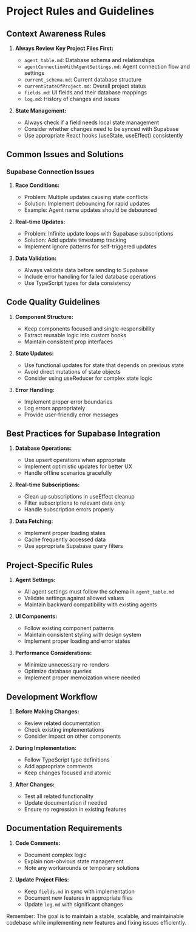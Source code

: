 # Project Rules and Guidelines

## Context Awareness Rules
1. **Always Review Key Project Files First:**
   - `agent_table.md`: Database schema and relationships
   - `agentConnectionWithAgentSettings.md`: Agent connection flow and settings
   - `current_schema.md`: Current database structure
   - `currentStateOfProject.md`: Overall project status
   - `fields.md`: UI fields and their database mappings
   - `log.md`: History of changes and issues

2. **State Management:**
   - Always check if a field needs local state management
   - Consider whether changes need to be synced with Supabase
   - Use appropriate React hooks (useState, useEffect) consistently

## Common Issues and Solutions

### Supabase Connection Issues
1. **Race Conditions:**
   - Problem: Multiple updates causing state conflicts
   - Solution: Implement debouncing for rapid updates
   - Example: Agent name updates should be debounced

2. **Real-time Updates:**
   - Problem: Infinite update loops with Supabase subscriptions
   - Solution: Add update timestamp tracking
   - Implement ignore patterns for self-triggered updates

3. **Data Validation:**
   - Always validate data before sending to Supabase
   - Include error handling for failed database operations
   - Use TypeScript types for data consistency

## Code Quality Guidelines

1. **Component Structure:**
   - Keep components focused and single-responsibility
   - Extract reusable logic into custom hooks
   - Maintain consistent prop interfaces

2. **State Updates:**
   - Use functional updates for state that depends on previous state
   - Avoid direct mutations of state objects
   - Consider using useReducer for complex state logic

3. **Error Handling:**
   - Implement proper error boundaries
   - Log errors appropriately
   - Provide user-friendly error messages

## Best Practices for Supabase Integration

1. **Database Operations:**
   - Use upsert operations when appropriate
   - Implement optimistic updates for better UX
   - Handle offline scenarios gracefully

2. **Real-time Subscriptions:**
   - Clean up subscriptions in useEffect cleanup
   - Filter subscriptions to relevant data only
   - Handle subscription errors properly

3. **Data Fetching:**
   - Implement proper loading states
   - Cache frequently accessed data
   - Use appropriate Supabase query filters

## Project-Specific Rules

1. **Agent Settings:**
   - All agent settings must follow the schema in `agent_table.md`
   - Validate settings against allowed values
   - Maintain backward compatibility with existing agents

2. **UI Components:**
   - Follow existing component patterns
   - Maintain consistent styling with design system
   - Implement proper loading and error states

3. **Performance Considerations:**
   - Minimize unnecessary re-renders
   - Optimize database queries
   - Implement proper memoization where needed

## Development Workflow

1. **Before Making Changes:**
   - Review related documentation
   - Check existing implementations
   - Consider impact on other components

2. **During Implementation:**
   - Follow TypeScript type definitions
   - Add appropriate comments
   - Keep changes focused and atomic

3. **After Changes:**
   - Test all related functionality
   - Update documentation if needed
   - Ensure no regression in existing features

## Documentation Requirements

1. **Code Comments:**
   - Document complex logic
   - Explain non-obvious state management
   - Note any workarounds or temporary solutions

2. **Update Project Files:**
   - Keep `fields.md` in sync with implementation
   - Document new features in appropriate files
   - Update `log.md` with significant changes

Remember: The goal is to maintain a stable, scalable, and maintainable codebase while implementing new features and fixing issues efficiently.